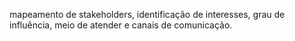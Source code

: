 mapeamento de stakeholders, identificação de interesses, grau de influência, meio de atender e canais de comunicação.